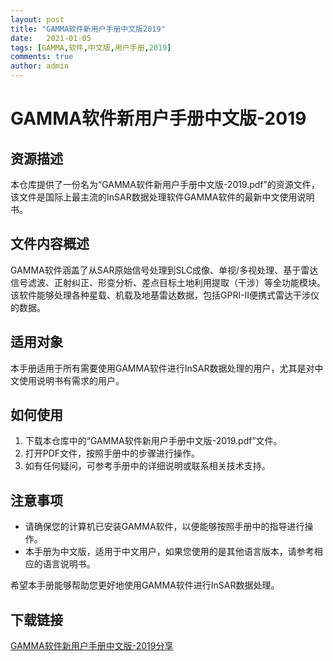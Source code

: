 ```yaml
---
layout: post
title: "GAMMA软件新用户手册中文版2019"
date:   2021-01-05
tags: [GAMMA,软件,中文版,用户手册,2019]
comments: true
author: admin
---
```

# GAMMA软件新用户手册中文版-2019

## 资源描述

本仓库提供了一份名为“GAMMA软件新用户手册中文版-2019.pdf”的资源文件，该文件是国际上最主流的InSAR数据处理软件GAMMA软件的最新中文使用说明书。

## 文件内容概述

GAMMA软件涵盖了从SAR原始信号处理到SLC成像、单视/多视处理、基于雷达信号滤波、正射纠正、形变分析、差点目标土地利用提取（干涉）等全功能模块。该软件能够处理各种星载、机载及地基雷达数据，包括GPRI-II便携式雷达干涉仪的数据。

## 适用对象

本手册适用于所有需要使用GAMMA软件进行InSAR数据处理的用户，尤其是对中文使用说明书有需求的用户。

## 如何使用

1. 下载本仓库中的“GAMMA软件新用户手册中文版-2019.pdf”文件。
2. 打开PDF文件，按照手册中的步骤进行操作。
3. 如有任何疑问，可参考手册中的详细说明或联系相关技术支持。

## 注意事项

- 请确保您的计算机已安装GAMMA软件，以便能够按照手册中的指导进行操作。
- 本手册为中文版，适用于中文用户，如果您使用的是其他语言版本，请参考相应的语言说明书。

希望本手册能够帮助您更好地使用GAMMA软件进行InSAR数据处理。

## 下载链接

[GAMMA软件新用户手册中文版-2019分享](https://pan.quark.cn/s/5708bf7edbb9)